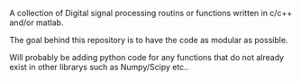 A collection of Digital signal processing routins or functions written in c/c++ and/or matlab.

The goal behind this repository is to have the code as modular as possible.

Will probably be adding python code for any functions that do not already exist in other librarys such as Numpy/Scipy etc..
